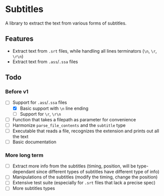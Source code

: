 # Subtitles

A library to extract the text from various forms of subtitles.

## Features

- Extract text from `.srt` files, while handling all lines terminators (`\n`, `\r`, `\r\n`)
- Extract text from `.ass`/`.ssa` files

## Todo

### Before v1

- [ ] Support for `.ass`/`.ssa` files
  - [x] Basic support with `\n` line ending
  - [ ] Support for `\r`, `\r\n`
- [ ] Function that takes a filepath as parameter for convenience
- [ ] Harmonize `parse_file_contents` and the `subtitle` type
- [ ] Executable that reads a file, recognizes the extension and prints out all the text
- [ ] Basic documentation

### More long term

- [ ] Extract more info from the subtitles (timing, position, will be type-dependant since different types of subtitles have different type of info)
- [ ] Manipulations of the subtitles (modify the timing, change the position)
- [ ] Extensive test suite (especially for `.srt` files that lack a precise spec)
- [ ] More subtitles types
